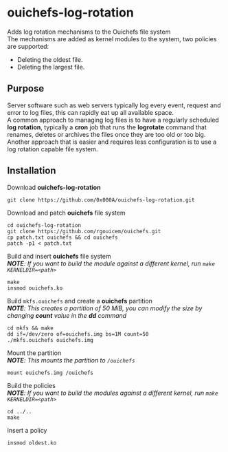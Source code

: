 # ouichefs-log-rotation
Adds log rotation mechanisms to the Ouichefs file system  
The mechanisms are added as kernel modules to the system, two policies are supported:
- Deleting the oldest file.
- Deleting the largest file.

## Purpose
Server software such as web servers typically log every event, request and error to log files, this can rapidly eat up all available space.  
A common approach to managing log files is to have a regularly scheduled **log rotation**, typically a **cron** job that runs the **logrotate** command that renames, deletes or archives the files once they are too old or too big.  
Another approach that is easier and requires less configuration is to use a log rotation capable file system.

## Installation
Download **ouichefs-log-rotation**
```
git clone https://github.com/0x000A/ouichefs-log-rotation.git
```
Download and patch **ouichefs** file system
```
cd ouichefs-log-rotation
git clone https://github.com/rgouicem/ouichefs.git
cp patch.txt ouichefs && cd ouichefs
patch -p1 < patch.txt
```
Build and insert **ouichefs** file system  
***NOTE**: If you want to build the module against a different kernel, run `make KERNELDIR=<path>`*
```
make
insmod ouichefs.ko
```
Build `mkfs.ouichefs` and create a **ouichefs** partition  
***NOTE**: This creates a partition of 50 MiB, you can modify the size by changing **count** value in the **dd** command*
```
cd mkfs && make
dd if=/dev/zero of=ouichefs.img bs=1M count=50
./mkfs.ouichefs ouichefs.img
```
Mount the partition  
***NOTE**: This mounts the partition to `/ouichefs`*
```
mount ouichefs.img /ouichefs
```
Build the policies  
***NOTE**: If you want to build the modules against a different kernel, run `make KERNELDIR=<path>`*
```
cd ../..
make
```
Insert a policy
```
insmod oldest.ko
```

